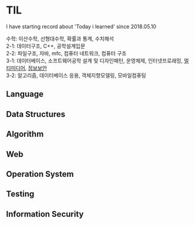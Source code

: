 # TIL

I have starting record about 'Today i learned' since 2018.05.10


수학: 이산수학, 선형대수학, 확률과 통계, 수치해석<br>
2-1: 데이터구조, C++, 공학설계입문<br>
2-2: 파일구조, 자바, mfc, 컴퓨터 네트워크, 컴퓨터 구조<br>
3-1: 데이터베이스, 소프트웨어공학 설계 및 디자인패턴, 운영체제, 인터넷프로래밍, [멀티미디어](./Semester3_1/Multimedia/), [정보보안](./Semester3_1/information_Security/) <br>
3-2: 알고리즘, 데이터베이스 응용, 객체지향모델링, 모바일컴퓨팅<br>


## Language

## Data Structures

## Algorithm

## Web

## Operation System

## Testing

## Information Security
